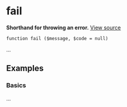 
# fail

**Shorthand for throwing an error.** [View source](https://bitbucket.org/Eiskis/baseline.php/src/default/source/misc/fail.php?at=default)

	function fail ($message, $code = null)

...



## Examples

### Basics

...
